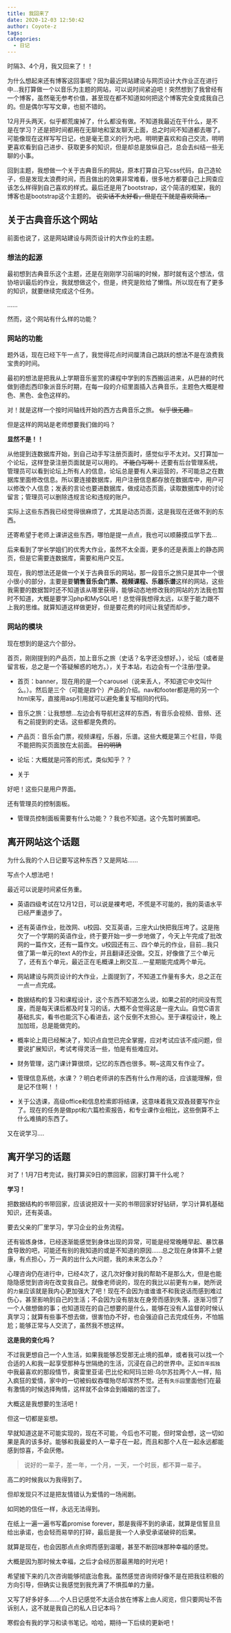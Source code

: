 ```yaml
---
title: 我回来了
date: 2020-12-03 12:50:42
author: Coyote-z
tags:
categories:
  - 日记
---
```


时隔3、4个月，我又回来了！！

<!-- more -->

为什么想起来还有博客这回事呢？因为最近网站建设与网页设计大作业正在进行中...我打算做一个以音乐为主题的网站，可以说时间紧迫吧！突然想到了我曾经有一个博客，虽然毫无参考价值，甚至现在都不知道如何把这个博客完全变成我自己的。但是偶尔写写文章，也挺不错的。

12月开头两天，似乎都荒废掉了，什么都没有做。不知道我最近在干什么，是不是在学习？还是把时间都用在无聊地和室友聊天上面，总之时间不知道都去哪了。可能像现在这样写写日记，也是毫无意义的行为吧。明明更喜欢和自己交流，明明更喜欢看到自己进步、获取更多的知识，但是却总是放纵自己，总会去纠结一些无聊的小事。

回到主题，我想做一个关于古典音乐的网站，原本打算自己写css代码，自己造轮子，但是发现太浪费时间，而且做出的效果非常难看，很多地方都要自己上网查应该怎么样得到自己喜欢的样式。最后还是用了bootstrap，这个简洁的框架，我的博客也是bootstrap这个主题的。 ~~说实话不太好看，但是在下就是喜欢简洁。~~

## 关于古典音乐这个网站

前面也说了，这是网站建设与网页设计的大作业的主题。

### 想法的起源

最初想到古典音乐这个主题，还是在刚刚学习前端的时候，那时就有这个想法，信协培训最后的作业，我就想做这个，但是，终究是败给了懒惰。所以现在有了更多的知识，就要继续完成这个任务。

......

然而，这个网站有什么样的功能？

### 网站的功能

题外话，现在已经下午一点了，我觉得花点时间厘清自己跳跃的想法不是在浪费我宝贵的时间。

最初的想法是把我从上学期音乐鉴赏的课程中学到的东西搬运进来，从巴赫的时代做到德彪西印象派音乐时期，在每一段的介绍里面插入古典音乐，主题色大概是橙色、黑色、金色这样的。

对！就是这样一个按时间轴线开始的西方古典音乐之旅。 ~~似乎很无趣..~~

但是这样的网站是老师想要我们做的吗？

**显然不是！！**

从他提到连数据库开始，到自己动手写注册页面时，感觉似乎不太对。又打算加一个论坛，这样登录注册页面就是可以用的。 ~~不能白写啊！~~ 还要有后台管理系统，管理员可以看到论坛上所有人的信息，论坛总是要有人来运营的，不可能总之在数据库里面修改信息。所以要连接数据库，用户注册信息都存放在数据库中，用户可以修改个人信息；发表的言论也要进数据库，做成动态页面，读取数据库中的讨论留言；管理员可以删除违规言论和违规的账户。

实际上这些东西我已经觉得很麻烦了，尤其是动态页面，这是我现在还做不到的东西。

还寄希望于老师上课讲这些东西，哪怕是提一点点，我也可以顺藤摸瓜学下去...

后来看到了学长学姐们的优秀大作业，虽然不太全面，更多的还是表面上的静态网页，但是它需要连数据库，需要和用户交互。

现在，我的想法还是做一个关于古典音乐的网站，那一段音乐之旅只是其中一个很小很小的部分，主要是要**销售音乐会门票、视频课程、乐器乐谱**这样的网站，这些我需要的数据暂时还不知道该从哪里获得，能够动态地修改我的网站的方法我也暂时不知道，大概是要学习php和MySQL吧！总觉得我想得太远，以至于能力跟不上我的思维。就算知道这样做更好，但是要花费的时间让我望而却步。

### 网站的模块

现在想到的是这六个部分。

首页，刚刚提到的产品页，加上音乐之旅（史话？名字还没想好。），论坛（或者是留言板，总之是一个答疑解惑的地方。），关于本站，右边会有一个注册/登录。

* 首页：banner，现在用的是一个carousel（说来丢人，不知道它中文叫什么。）。然后是三个（可能是四个）产品的介绍。nav和footer都是用的另一个html来写，直接用asp引用就可以避免重复写相同的代码。

* 音乐之旅：让我想想...左边会有导航栏这样的东西，有音乐会视频、音频、还有之前提到的史话。这些都是免费的。

* 产品页：音乐会门票，视频课程，乐器，乐谱。这些大概是第三个栏目，毕竟不能把购买页面放在太前面。 ~~目的明确~~

* 论坛：大概就是问答的形式，类似知乎？？

* 关于

好吧！这些只是用户界面。

还有管理员的控制面板。

* 管理员控制面板需要有什么功能？？我也不知道。这个先暂时搁置吧。

## 离开网站这个话题

为什么我的个人日记要写这种东西？又是网站......

写点个人想法吧！

最近可以说是时间紧任务重。

* 英语四级考试在12月12日，可以说是裸考吧，不慌是不可能的，我的英语水平已经严重退步了。

* 还有英语作业，批改网、u校园、交互英语，三座大山快把我压垮了。这是拖欠了一个学期的英语作业，终于要开始一步一步地做了，今天上午完成了批改网的一篇作文，还有一篇作文。u校园还有三、四个单元的作业，目前...我只做了第一单元的text A的作业，并且翻译还没做。交互，好像做了三个单元了，还有五个单元，最近正在毛概课上刷交互...一星期能完成两个单元。

* 网站建设与网页设计的大作业，上面提到了，不知道工作量有多大，总之正在一点一点完成。

* 数据结构的复习和课程设计，这个东西不知道怎么说，如果之前的时间没有荒废，而是每天课后都及时复习的话，大概不会觉得这是一座大山。自觉C语言基础扎实，看书也能沉下心看进去，这个反倒不太担心。至于课程设计，晚上加加班，总是能做完的。

* 概率论上周已经解决了，知识点自觉已完全掌握，应对考试应该不成问题，但要说扩展知识，考试考得灵活一些，怕是有些难应对。

* 财务管理，这门课计算很烦，记忆的东西也很多。啊~这周又有作业了。

* 管理信息系统，水课？？明白老师讲的东西有什么作用的话，应该能理解，但是记不住啊！！

* 关于公选课，高级office和信息检索即将结课，这意味着我又双叒叕要写作业了。现在的任务是做ppt和六篇检索报告，和专业课作业相比，这些倒算不上什么难搞的东西了。

又在说学习....

## 离开学习的话题

对了！1月7日考完试，我打算买9日的票回家，回家打算干什么呢？

**学习！**

把数据结构的书带回家，应该说把双十一买的书带回家好好钻研，学习计算机基础知识，还有英语。

要去父亲的厂里学习，学习企业的业务流程。

还有锻炼身体，已经逐渐能感觉到身体出现的异常，可能是经常晚睡早起、暴饮暴食导致的吧，可能还有别的我知道的或是不知道的原因......总之现在身体算不上健康，有点担心，万一真的出什么大问题，我的未来怎么办？

心理咨询仍在进行中，已经4次了，这几次好像对我的帮助不是那么大，但是也能隐隐感觉到咨询在改变我自己。就像老师说的，现在的我比以前更有`力量`，她所说的`力量`应该就是我内心更加强大了吧！现在不会因为谁谁谁不和我说话而感到难过伤心，甚至影响到自己的生活；不会因为没有朋友在身旁而感到失落，逐渐习惯了一个人做想做的事；也知道现在的自己想要的是什么，能够在没有人监督的时候认真学习；就算有些事不想去做，很害怕办不好，也会强迫自己去完成任务，不怕尴尬；能够正常与人交流了，虽然我不想这样。

**这是我的变化吗？**

不过我更想自己一个人生活，如果我能够忍受那无止境的孤单，或者我可以找一个合适的人和我一起享受那种与世隔绝的生活，沉浸在自己的世界中。正如`百年孤独`中我最喜欢的那段情节，奥雷里亚诺·巴比伦和阿玛兰妲·乌尔苏拉两个人一样，陷入疯狂的爱情，家中的一切被蚂蚁吞噬殆尽却浑然不觉。还有`失乐园`里面他们在最有激情的时候选择殉情，这样就不会体会到婚姻的苦涩了。

大概这是我想要的生活吧！

但这一切都是妄想。

早就知道这是不可能实现的，现在不可能，今后也不可能，但时常会想，这一切如果是真的该多好。能够和我最爱的人一辈子在一起，而且和那个人在一起永远都能感到惊喜，不会厌倦。

>说好的一辈子，差一年，一个月，一天，一个时辰，都不算一辈子。

高二的时候我以为我得到了。

但却发现只不过是把友情错认为爱情的一场闹剧。

如同她的信任一样，永远无法得到。

在纸上一遍一遍书写着promise forever，那是我得不到的承诺，就算是信誓旦旦给出承诺，也会轻而易举的打碎，最后是我一个人承受承诺破碎的后果。

就算是现在，也会因那点点余烬而感到温暖，甚至不断回味那种幸福的感觉。

大概是因为那时候太幸福，之后才会经历那最黑暗的时光吧！

希望接下来的几次咨询能够彻底治愈我。虽然感觉咨询师好像不是在把我往积极的方向引导，但确实让我感觉到我充满了不惧孤单的力量。

又写了好多好多......个人日记感觉不太适合放在博客上由人阅览，但只要网址不告诉别人，这不就是我自己的私人日记本吗？

寒假会有我的学习和读书笔记。哈哈，期待一下后续的更新吧！
